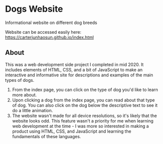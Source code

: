 # Dogs Website

Informational website on different dog breeds

Website can be accessed easily here: https://carterjunhaosun.github.io/index.html

## About

This was a web development side project I completed in mid 2020. It includes elements of HTML, CSS, and a bit of JavaScript to make an interactive and informative site for descriptions and examples of the main types of dogs.

1. From the index page, you can click on the type of dog you'd like to learn more about. 
2. Upon clicking a dog from the index page, you can read about that type of dog. You can also click on the dog below the descriptive text to see it do a little animation.
3. The website wasn't made for all device resolutions, so it's likely that the website looks odd. This feature wasn't a priority for me when learning web development at the time - I was more so interested in making a product using HTML, CSS, and JavaScript and learning the fundamentals of these languages.
